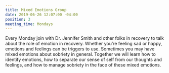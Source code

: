 ```yaml
---
title: Mixed Emotions Group
date: 2019-06-26 12:07:00 -04:00
position: 3
meeting_time: Mondays
---
```


Every Monday join with Dr. Jennifer Smith and other folks in recovery to talk about the role of emotion in recovery. Whether you’re feeling sad or happy, emotions and feelings can be triggers to use. Sometimes you may have mixed emotions about sobriety in general. Together we will learn how to identify emotions, how to separate our sense of self from our thoughts and feelings, and how to manage sobriety in the face of these mixed emotions.
